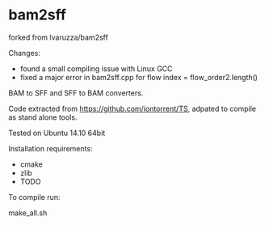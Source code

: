bam2sff
=======

forked from lvaruzza/bam2sff

Changes:

* found a small compiling issue with Linux GCC
* fixed a major error in bam2sff.cpp for flow index = flow_order2.length()


BAM to SFF and SFF to BAM converters.

Code extracted from https://github.com/iontorrent/TS, adpated to compile as stand alone tools.

Tested on Ubuntu 14.10 64bit

Installation requirements:

- cmake
- zlib
- TODO 


To compile run:

make_all.sh




